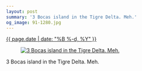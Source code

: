 ```yaml
---
layout: post
summary: '3 Bocas island in the Tigre Delta. Meh.'
og_image: 91-1280.jpg
---
```


<p>
 <time>
  <a href="/91">
   {{ page.date | date: "%B %-d, %Y" }}
  </a>
 </time>
 <a href="/91">
  <figure data-taken="10/15/2013">
   <img alt="3 Bocas island in the Tigre Delta. Meh." sizes="(min-width: 700px) 50vw, calc(100vw - 2rem)" src="{{ site.assets_url }}/91-640.jpg" srcset="{{ site.assets_url }}/91-1280.jpg 1280w, {{ site.assets_url }}/91-960.jpg 960w, {{ site.assets_url }}/91-640.jpg 640w, {{ site.assets_url }}/91-320.jpg 320w"/>
  </figure>
 </a>
 <span>
  3 Bocas island in the Tigre Delta. Meh.
 </span>
</p>
